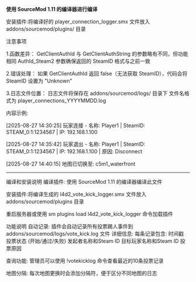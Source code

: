 **使用 SourceMod 1.11 的编译器进行编译**

安装插件:将编译好的 player_connection_logger.smx 文件放入 addons/sourcemod/plugins/ 目录


注意事项

1.函数差异：
GetClientAuthId 与 GetClientAuthString 的参数略有不同，但功能相同
AuthId_Steam2 参数确保返回的 SteamID 格式与之前一致

2.错误处理：
如果 GetClientAuthId 返回 false（无法获取 SteamID），代码会将 SteamID 设置为 "Unknown"

3.日志文件位置：
日志文件将保存在 addons/sourcemod/logs/ 目录下
文件名格式为 player_connections_YYYYMMDD.log

内容示例:

[2025-08-27 14:30:25] 玩家连接 - 名称: Player1 | SteamID: STEAM_0:1:1234567 | IP: 192.168.1.100

[2025-08-27 14:35:42] 玩家退出 - 名称: Player1 | SteamID: STEAM_0:1:1234567 | IP: 192.168.1.100 | 原因: Disconnect

[2025-08-27 14:40:15] 地图已切换至: c5m1_waterfront


*************************************************************************************************************************************


编译和安装说明
编译插件: 使用 SourceMod 1.11 的编译器编译此文件


安装插件:将编译生成的 l4d2_vote_kick_logger.smx 文件放入 addons/sourcemod/plugins 目录

重启服务器或使用 sm plugins load l4d2_vote_kick_logger 命令加载插件

功能说明
自动记录: 插件会自动记录所有投票踢人事件到 addons/sourcemod/logs/vote_kick.log 文件
详细信息: 每条记录包含:
时间戳
投票状态 (开始/通过/失败)
发起者名称和Steam ID
目标玩家名称和Steam ID
投票原因

查询功能: 管理员可以使用 !votekicklog 命令查看最近的10条投票记录

地图分隔: 每次地图更换时会添加分隔符，便于区分不同地图的日志
